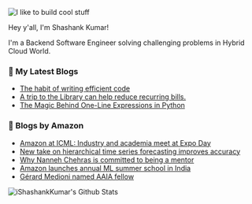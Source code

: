![I like to build cool stuff](https://res.cloudinary.com/dt8g3rhcy/image/upload/v1595929574/i_like_to_build_cool_shit._1_nzbwjh.png)

Hey y'all, I'm Shashank Kumar! 

I'm a Backend Software Engineer solving challenging problems in Hybrid Cloud World.

### 📕 My Latest Blogs
<!-- BLOG-POST-LIST:START -->
- [The habit of writing efficient code](https://medium.com/@ishashankkumar/the-habit-of-writing-efficient-code-153b05f04269?source=rss-d24dda280d5f------2)
- [A trip to the Library can help reduce recurring bills.](https://medium.com/swlh/a-trip-to-the-library-can-help-reduce-recurring-bills-23bca495cdf5?source=rss-d24dda280d5f------2)
- [The Magic Behind One-Line Expressions in Python](https://medium.com/swlh/the-magic-behind-one-line-expressions-in-python-816c10180c5c?source=rss-d24dda280d5f------2)
<!-- BLOG-POST-LIST:END -->

### 📕 Blogs by Amazon
<!-- AMAZON-BLOG-POST-LIST:START -->
- [Amazon at ICML: Industry and academia meet at Expo Day](https://www.amazon.science/blog/amazon-at-icml-industry-and-academia-meet-at-expo-day)
- [New take on hierarchical time series forecasting improves accuracy](https://www.amazon.science/blog/new-take-on-hierarchical-time-series-forecasting-improves-accuracy)
- [Why Nanneh Chehras is committed to being a mentor](https://www.amazon.science/working-at-amazon/why-nanneh-chehras-is-committed-to-being-a-mentor)
- [Amazon launches annual ML summer school in India](https://www.amazon.science/academic-engagements/amazon-launches-annual-ml-summer-school-in-india)
- [Gérard Medioni named AAIA fellow](https://www.amazon.science/latest-news/gerard-medioni-named-aaia-fellow)
<!-- AMAZON-BLOG-POST-LIST:END -->



<img align="center" alt="iShashankKumar's Github Stats" src="https://github-readme-stats.vercel.app/api?username=ishashankkumar&show_icons=true&hide_border=true" />
